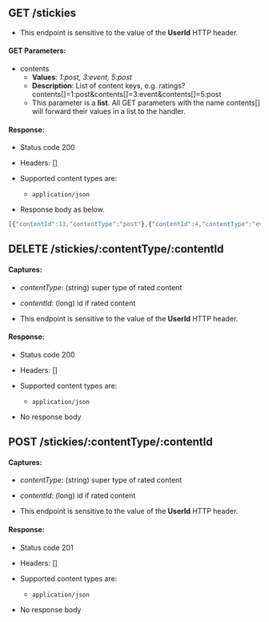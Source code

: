 ## GET /stickies


- This endpoint is sensitive to the value of the **UserId** HTTP header.

#### GET Parameters:

- contents
     - **Values**: *1:post, 3:event, 5:post*
     - **Description**: List of content keys, e.g. ratings?contents[]=1:post&contents[]=3:event&contents[]=5:post
     - This parameter is a **list**. All GET parameters with the name contents[] will forward their values in a list to the handler.


#### Response:

- Status code 200
- Headers: []

- Supported content types are:

    - `application/json`

- Response body as below.

```javascript
[{"contentId":13,"contentType":"post"},{"contentId":4,"contentType":"event"},{"contentId":1,"contentType":"post"}]
```

## DELETE /stickies/:contentType/:contentId

#### Captures:

- *contentType*: (string) super type of rated content
- *contentId*: (long) id if rated content


- This endpoint is sensitive to the value of the **UserId** HTTP header.

#### Response:

- Status code 200
- Headers: []

- Supported content types are:

    - `application/json`

- No response body

## POST /stickies/:contentType/:contentId

#### Captures:

- *contentType*: (string) super type of rated content
- *contentId*: (long) id if rated content


- This endpoint is sensitive to the value of the **UserId** HTTP header.

#### Response:

- Status code 201
- Headers: []

- Supported content types are:

    - `application/json`

- No response body

